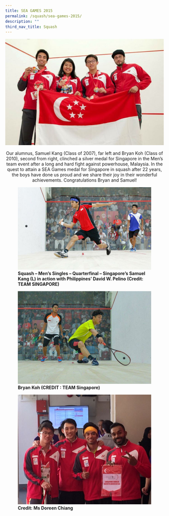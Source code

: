 ```yaml
---
title: SEA GAMES 2015
permalink: /squash/sea-games-2015/
description: ""
third_nav_title: Squash
---
```

![](/images/IMG_7941.jpg)

<center>Our alumnus, Samuel Kang (Class of 2007), far left and Bryan Koh (Class of 2010), second from right, clinched a silver medal for Singapore in the Men’s team event after a long and hard fight against powerhouse, Malaysia. In the quest to attain a SEA Games medal for Singapore in squash after 22 years, the boys have done us proud and we share their joy in their wonderful achievements. Congratulations Bryan and Samuel!</center>

<figure>
<img src="/images/IMG_8060.jpg">
<figcaption> <strong>Squash – Men’s Singles – Quarterfinal – Singapore’s Samuel Kang (L) in action with Philippines’ David W. Pelino (Credit: TEAM SINGAPORE)</strong> </figcaption>
</figure>

<figure>
<img src="/images/Bryan-koh.jpg">
<figcaption> <strong>Bryan Koh (CREDIT : TEAM Singapore)</strong> </figcaption>
</figure>

<figure>
<img src="/images/IMG_7985.jpg">
<figcaption> <strong>Credit: Ms Doreen Chiang</strong> </figcaption>
</figure>

